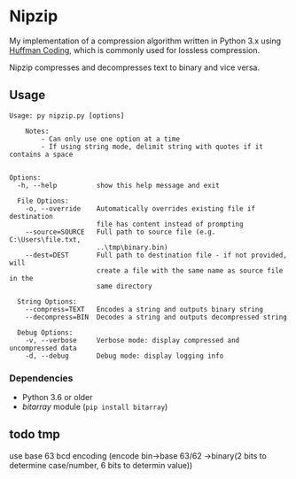 # Nipzip
My implementation of a compression algorithm written in Python 3.x using [Huffman Coding](https://en.wikipedia.org/wiki/Huffman_coding), which is commonly used for lossless compression. 

Nipzip compresses and decompresses text to binary and vice versa.

## Usage
```
Usage: py nipzip.py [options]

    Notes:
        - Can only use one option at a time
        - If using string mode, delimit string with quotes if it contains a space


Options:
  -h, --help          show this help message and exit

  File Options:
    -o, --override    Automatically overrides existing file if destination
                      file has content instead of prompting
    --source=SOURCE   Full path to source file (e.g. C:\Users\file.txt,
                      ..\tmp\binary.bin)
    --dest=DEST       Full path to destination file - if not provided, will
                      create a file with the same name as source file in the
                      same directory

  String Options:
    --compress=TEXT   Encodes a string and outputs binary string
    --decompress=BIN  Decodes a string and outputs decompressed string

  Debug Options:
    -v, --verbose     Verbose mode: display compressed and uncompressed data
    -d, --debug       Debug mode: display logging info
```

### Dependencies
- Python 3.6 or older
- _bitarray_ module (`pip install bitarray`)

## todo tmp
use base 63 bcd encoding (encode bin->base 63/62 ->binary(2 bits to determine case/number, 6 bits to determin value))
